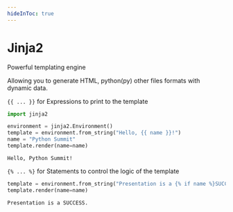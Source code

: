 ```yaml
---
hideInToc: true
---
```


# Jinja2

Powerful templating engine 

Allowing you to generate HTML, python(py) other files formats with dynamic data.

<!-- ::right:: -->

<v-clicks>


`{{ ... }}` for Expressions to print to the template 


```python
import jinja2

environment = jinja2.Environment()
template = environment.from_string("Hello, {{ name }}!")
name = "Python Summit"
template.render(name=name)
```

`Hello, Python Summit!`

`{% ... %}` for Statements to control the logic of the template


```python
template = environment.from_string("Presentation is a {% if name %}SUCCESS{% else %}FAILURE{% endif %}.")
template.render(name=name)
```

`Presentation is a SUCCESS.`


</v-clicks>